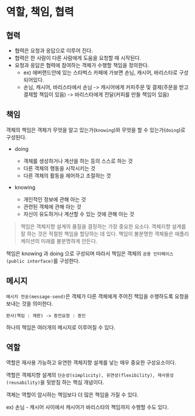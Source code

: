 # 역할, 책임, 협력

## 협력

- 협력은 요청과 응답으로 이루어 진다.
- 협력은 한 사람이 다른 사람에게 도움을 요청할 때 시작된다.
- 요청과 응답은 협력에 참여하는 객체가 수행할 책임을 정의한다.
  - ex) 에버랜드안에 있는 스타벅스 카페에 가보면 손님, 캐시어, 바리스타로 구성되어있다.
  - 손님, 캐시어, 바리스타에서 손님 -> 캐시어에게 커피주문 및 결제(주문을 받고 결제할 책임이 있음) -> 바리스타에게 전달(커피를 만들 책임이 있음)
  
## 책임

객체의 책임은 객체가 무엇을 알고 있는가(`knowing`)와 무엇을 할 수 있는가(`doing`)로 구성된다.

- doing
  - 객체를 생성하거나 계산을 하는 등의 스스로 하는 것
  - 다른 객체의 행동을 시작시키는 것
  - 다른 객체의 활동을 제어하고 조절하는 것

- knowing
  - 개인적인 정보에 관해 아는 것
  - 관련된 객체에 관해 아는 것
  - 자신이 유도하거나 계산할 수 있는 것에 관해 아는 것
  
> 책임은 객체지향 설계의 품질을 결정하는 가장 중요한 요소다. 객체지향 설계를 잘 하는 것은 적절한 책임을 할당하는 데 있다. 책임이 불분명한 객체들은 애플리케이션의 미래를 불분명하게 만든다.

책임은 knowing 과 doing 으로 구성되며 따라서 책임은 객체의 `공용 인터페이스(public interface)`를 구성한다.

## 메시지

`메시지 전송(message-send)`은 객체가 다른 객체에게 주어진 책임을 수행하도록 요청을 보내는 것을 의미한다.

```
판사(책임 : 재판) -> 증언요청 : 증인
```

하나의 책임은 여러개의 메시지로 이루어질 수 있다.

## 역할

역할은 재사용 가능하고 유연한 객체지향 설계를 낳는 매우 중요한 구성요소이다.

역할은 객체지향 설계의 `단순성(simplicity), 유연성(flexibility), 재사용성(reusability)`을 뒷받침 하는 핵심 개념이다.

객체는 역할이 암시하는 책임보다 더 많은 책임을 가질 수 있다.

ex) 손님 - 캐시어 사이에서 캐시어가 바리스타의 책임까지 수행할 수도 있다.
